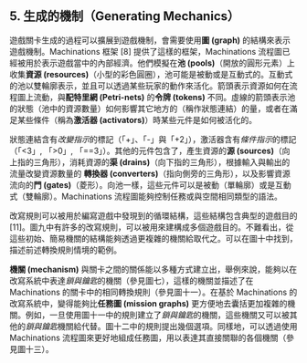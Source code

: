 ## 5. 生成的機制（Generating Mechanics）

遊戲關卡生成的過程可以擴展到遊戲機制，會需要使用**圖 (graph)** 的結構來表示遊戲機制。Machinations 框架 [8] 提供了這樣的框架，Machinations 流程圖已經被用於表示遊戲當中的內部經濟。他們模擬在**池 (pools)**（開放的圓形元素）上收集**資源 (resources)**（小型的彩色圓圈），池可能是被動或是互動式的。互動式的池以雙輪廓表示，並且可以透過某些玩家的動作來活化。箭頭表示資源如何在流程圖上流動，與**配特里網 (Petri-nets)** 的**令牌 (tokens)** 不同。虛線的箭頭表示池的狀態（池中的資源數量）如何影響其它地方的（稱作狀態連結）的量，或者在滿足某些條件（稱為**激活器 (activators)**）時某些元件是如何被活化的。

狀態連結含有*改變指示*的標記（「+」、「-」與「+2」），激活器含有*條件指示*的標記（「<3」, 「>0」, 「==3」）。其他的元件包含了，產生資源的**源 (sources)**（向上指的三角形），消耗資源的**渠 (drains)**（向下指的三角形），根據輸入與輸出的流量改變資源數量的 **轉換器 (converters)**（指向側旁的三角形），以及影響資源流向的**門 (gates)**（菱形）。向池一樣，這些元件可以是被動（單輪廓）或是互動式（雙輪廓）。Machinations 流程圖能夠控制任務或與空間相同類型的語法。

改寫規則可以被用於編寫遊戲中發現到的循環結構，這些結構包含典型的遊戲目的 [11]。圖九中有許多的改寫規則，可以被用來建構成多個遊戲目的。不難看出，從這些初始、簡易機關的結構能夠透過更複雜的機關給取代之。可以在圖十中找到，描述前述轉換規則情境的範例。

**機關 (mechanism)** 與關卡之間的關係能以多種方式建立出，舉例來說，能夠以在改寫系統中表達*鎖與鑰匙*的機關（參見圖七），這樣的機關並描述了在 Machinations 的關卡中的相同轉換規則（參見圖十一）。在基於 Machinations 的改寫系統中，變得能夠比**任務圖 (mission graphs)** 更方便地去囊括更加複雜的機關。例如，一旦使用圖十一中的規則建立了*鎖與鑰匙*的機關，這些機關又可以被其他的*鎖與鑰匙*機關給代替。圖十二中的規則提出幾個選項。同樣地，可以透過使用 Machinations 流程圖來更好地組成任務圖，用以表達其直接關聯的各個機關（參見圖十三）。
